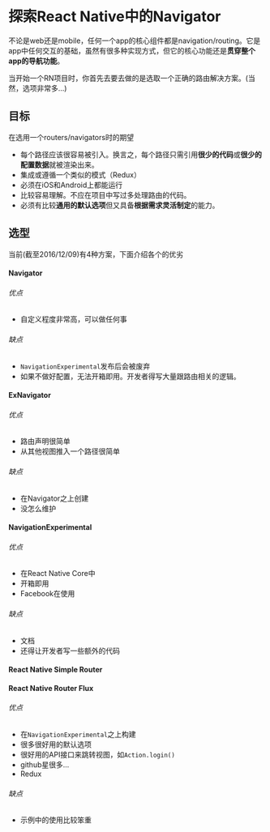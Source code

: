 # 探索React Native中的Navigator
不论是web还是mobile，任何一个app的核心组件都是navigation/routing。它是app中任何交互的基础，虽然有很多种实现方式，但它的核心功能还是**贯穿整个app的导航功能**。

当开始一个RN项目时，你首先去要去做的是选取一个正确的路由解决方案。(当然，选项非常多...)

## 目标
在选用一个routers/navigators时的期望
* 每个路径应该很容易被引入。换言之，每个路径只需引用**很少的代码**或**很少的配置数据**就被渲染出来。
* 集成或遵循一个类似的模式（Redux）
* 必须在iOS和Android上都能运行
* 比较容易理解。不应在项目中写过多处理路由的代码。
* 必须有比较**通用的默认选项**但又具备**根据需求灵活制定**的能力。

## 选型
当前(截至2016/12/09)有4种方案，下面介绍各个的优劣

#### Navigator
###### 优点
* 自定义程度非常高，可以做任何事

###### 缺点
* `NavigationExperimental`发布后会被废弃
* 如果不做好配置，无法开箱即用。开发者得写大量跟路由相关的逻辑。

#### ExNavigator
###### 优点
* 路由声明很简单
* 从其他视图推入一个路径很简单

###### 缺点
* 在Navigator之上创建
* 没怎么维护

#### NavigationExperimental
###### 优点
* 在React Native Core中
* 开箱即用
* Facebook在使用

###### 缺点
* 文档
* 还得让开发者写一些额外的代码

#### React Native Simple Router

#### React Native Router Flux
###### 优点
* 在`NavigationExperimental`之上构建
* 很多很好用的默认选项
* 很好用的API接口来跳转视图，如`Action.login()`
* github星很多...
* Redux

###### 缺点
* 示例中的使用比较笨重
